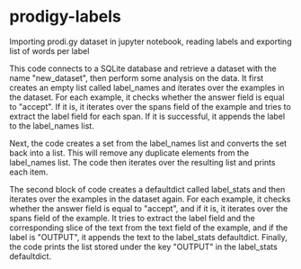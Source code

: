 # prodigy-labels
Importing prodi.gy dataset in jupyter notebook, reading labels and exporting list of words per label

This code connects to a SQLite database and retrieve a dataset with the name "new_dataset", then perform some analysis on the data. It first creates an empty list called label_names and iterates over the examples in the dataset. For each example, it checks whether the answer field is equal to "accept". If it is, it iterates over the spans field of the example and tries to extract the label field for each span. If it is successful, it appends the label to the label_names list.

Next, the code creates a set from the label_names list and converts the set back into a list. This will remove any duplicate elements from the label_names list. The code then iterates over the resulting list and prints each item.

The second block of code creates a defaultdict called label_stats and then iterates over the examples in the dataset again. For each example, it checks whether the answer field is equal to "accept", and if it is, it iterates over the spans field of the example. It tries to extract the label field and the corresponding slice of the text from the text field of the example, and if the label is "OUTPUT", it appends the text to the label_stats defaultdict. Finally, the code prints the list stored under the key "OUTPUT" in the label_stats defaultdict.
